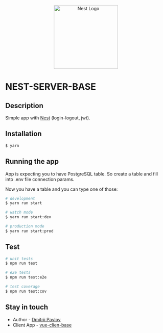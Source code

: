 <p align="center">
  <a href="http://nestjs.com/" target="blank"><img src="https://nestjs.com/img/logo-small.svg" width="200" alt="Nest Logo" /></a>
</p>

# NEST-SERVER-BASE

## Description

Simple app with [Nest](https://github.com/nestjs/nest) (login-logout, jwt).

## Installation

```bash
$ yarn
```

## Running the app

App is expecting you to have PostgreSQL table. So create a table and fill into .env file connection params.

Now you have a table and you can type one of those:

```bash
# development
$ yarn run start

# watch mode
$ yarn run start:dev

# production mode
$ yarn run start:prod
```

## Test

```bash
# unit tests
$ npm run test

# e2e tests
$ npm run test:e2e

# test coverage
$ npm run test:cov
```

## Stay in touch

- Author - [Dmitrii Pavlov](https://kamilmysliwiec.com)
- Client App - [vue-clien-base](https://github.com/dmrompav/vue-client-base)
